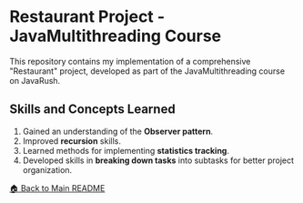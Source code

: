 # Restaurant Project - JavaMultithreading Course

This repository contains my implementation of a comprehensive "Restaurant" project, developed as part of the JavaMultithreading course on JavaRush.

## Skills and Concepts Learned

1. Gained an understanding of the **Observer pattern**.
2. Improved **recursion** skills.
3. Learned methods for implementing **statistics tracking**.
4. Developed skills in **breaking down tasks** into subtasks for better project organization.

[🏠 Back to Main README](..)
